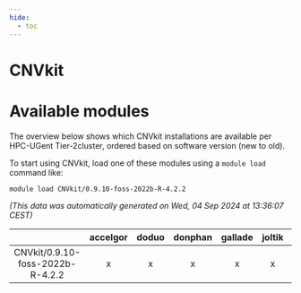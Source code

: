 ```yaml
---
hide:
  - toc
---
```


CNVkit
======

# Available modules


The overview below shows which CNVkit installations are available per HPC-UGent Tier-2cluster, ordered based on software version (new to old).

To start using CNVkit, load one of these modules using a `module load` command like:

```shell
module load CNVkit/0.9.10-foss-2022b-R-4.2.2
```

*(This data was automatically generated on Wed, 04 Sep 2024 at 13:36:07 CEST)*  

| |accelgor|doduo|donphan|gallade|joltik|shinx|skitty|
| :---: | :---: | :---: | :---: | :---: | :---: | :---: | :---: |
|CNVkit/0.9.10-foss-2022b-R-4.2.2|x|x|x|x|x|-|x|
